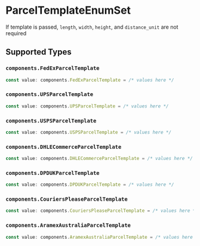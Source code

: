 # ParcelTemplateEnumSet

If template is passed, `length`, `width`, `height`, and `distance_unit` are not required


## Supported Types

### `components.FedExParcelTemplate`

```typescript
const value: components.FedExParcelTemplate = /* values here */
```

### `components.UPSParcelTemplate`

```typescript
const value: components.UPSParcelTemplate = /* values here */
```

### `components.USPSParcelTemplate`

```typescript
const value: components.USPSParcelTemplate = /* values here */
```

### `components.DHLECommerceParcelTemplate`

```typescript
const value: components.DHLECommerceParcelTemplate = /* values here */
```

### `components.DPDUKParcelTemplate`

```typescript
const value: components.DPDUKParcelTemplate = /* values here */
```

### `components.CouriersPleaseParcelTemplate`

```typescript
const value: components.CouriersPleaseParcelTemplate = /* values here */
```

### `components.AramexAustraliaParcelTemplate`

```typescript
const value: components.AramexAustraliaParcelTemplate = /* values here */
```

